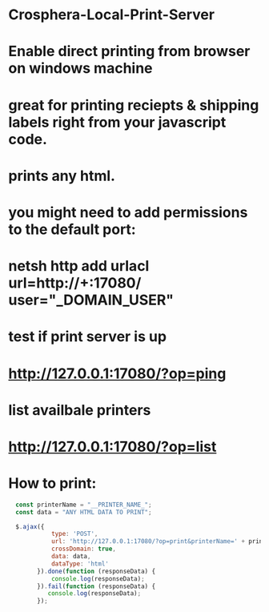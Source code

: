 # Crosphera-Local-Print-Server

# Enable direct printing from browser on windows machine 
# great for printing reciepts & shipping labels right from your javascript code.
# prints any html.

# you might need to add permissions to the default port:
# netsh http add urlacl url=http://+:17080/ user="_DOMAIN\_USER"

# test if print server is up
# http://127.0.0.1:17080/?op=ping
# list availbale printers
# http://127.0.0.1:17080/?op=list

# How to print: 
```javascript
  const printerName = "__PRINTER_NAME_";
  const data = "ANY HTML DATA TO PRINT";

  $.ajax({
            type: 'POST',
            url: 'http://127.0.0.1:17080/?op=print&printerName=' + printerName,
            crossDomain: true,
            data: data,
            dataType: 'html'
        }).done(function (responseData) {
            console.log(responseData);
        }).fail(function (responseData) {
           console.log(responseData);
        });
```
